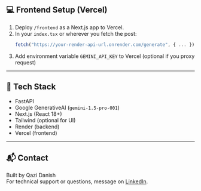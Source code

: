 ## 💻 Frontend Setup (Vercel)

1. Deploy `/frontend` as a Next.js app to Vercel.
2. In your `index.tsx` or wherever you fetch the post:
   ```ts
   fetch("https://your-render-api-url.onrender.com/generate", { ... })
   ```
3. Add environment variable `GEMINI_API_KEY` to Vercel (optional if you proxy request)

---

## 📄 Tech Stack

- FastAPI
- Google GenerativeAI (`gemini-1.5-pro-001`)
- Next.js (React 18+)
- Tailwind (optional for UI)
- Render (backend)
- Vercel (frontend)

---

## 📬 Contact

Built by Qazi Danish  
For technical support or questions, message on [LinkedIn](https://www.linkedin.com).
